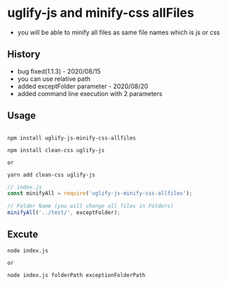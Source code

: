 # uglify-js and minify-css allFiles

-   you will be able to minify all files as same file names which is js or css

## History

-   bug fixed(1.1.3) - 2020/08/15
-   you can use relative path
-   added exceptFolder parameter - 2020/08/20
-   added command line execution with 2 parameters

## Usage

```

npm install uglify-js-minify-css-allfiles

npm install clean-css uglify-js

or

yarn add clean-css uglify-js
```

```javascript
// index.js
const minifyAll = require('uglify-js-minify-css-allfiles');

// Folder Name (you will change all files in Folders)
minifyAll('../test/', exceptFolder);
```

## Excute

```
node index.js

or

node index.js folderPath exceptionFolderPath
```
